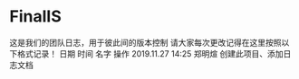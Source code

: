 # FinalIS
这是我们的团队日志，用于彼此间的版本控制
请大家每次更改记得在这里按照以下格式记录！
日期         时间    名字    操作
2019.11.27  14:25  郑明煊   创建此项目、添加日志文档
